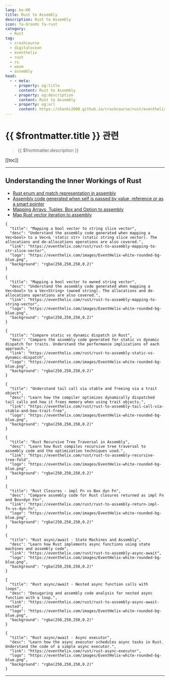 ```yaml
---
lang: ko-KR
title: Rust to Assembly
description: Rust to Assembly
icon: fa-brands fa-rust
category: 
  - Rust
tag: 
  - crashcourse
  - digitalocean
  - eventhelix
  - rust
  - rs
  - wasm
  - assembly
head:
  - - meta:
    - property: og:title
      content: Rust to Assembly
    - property: og:description
      content: Rust to Assembly
    - property: og:url
      content: https://chanhi2000.github.io/crashcourse/rust/eventhelix-rust-toassembly/
---
```


# {{ $frontmatter.title }} 관련

> {{ $frontmatter.description }}

[[toc]]

---

## Understanding the Inner Workings of Rust

- [Rust enum and match representation in assembly](rust-enum-and-match-representation-in-assembly.md)
- [Assembly code generated when self is passed by value, reference or as a smart pointer](assembly-code-generated-when-self-is-passed-by-value-reference-or-as-a-smart-pointer.md)
- [Mapping Arrays, Tuples, Box and Option to assembly](mapping-arrays-tuples-box-and-option-to-assembly.md)
- [Map Rust vector iteration to assembly](rust-to-assembly-vector-iteration.md)

```component VPCard
{
  "title": "Mapping a bool vector to string slice vector",
  "desc": "Understand the assembly code generated when mapping a Vec<bool> to a Vec<& 'static str> (static string slice vector). The allocations and de-allocations operations are also covered.",
  "link": "https://eventhelix.com/rust/rust-to-assembly-mapping-to-str-slice-vector",
  "logo": "https://eventhelix.com/images/EventHelix-white-rounded-bg-blue.png",
  "background": "rgba(250,250,250,0.2)"
}
```

```component VPCard
{
  "title": "Mapping a bool vector to owned string vector",
  "desc": "Understand the assembly code generated when mapping a Vec<bool> to a Vec<String> (owned string). The allocations and de-allocations operations are also covered.",
  "link": "https://eventhelix.com/rust/rust-to-assembly-mapping-to-string-vector",
  "logo": "https://eventhelix.com/images/EventHelix-white-rounded-bg-blue.png",
  "background": "rgba(250,250,250,0.2)"
}
```

```component VPCard
{
  "title": "Compare static vs dynamic dispatch in Rust",
  "desc": "Compare the assembly code generated for static vs dynamic dispatch for traits. Understand the performance implications of each approach.",
  "link": "https://eventhelix.com/rust/rust-to-assembly-static-vs-dynamic-dispatch",
  "logo": "https://eventhelix.com/images/EventHelix-white-rounded-bg-blue.png",
  "background": "rgba(250,250,250,0.2)"
}
```

```component VPCard
{
  "title": "Understand tail call via vtable and freeing via a trait object",
  "desc": "Learn how the compiler optimizes dynamically dispatched tail calls and how it frees memory when using trait objects.",
  "link": "https://eventhelix.com/rust/rust-to-assembly-tail-call-via-vtable-and-box-trait-free",
  "logo": "https://eventhelix.com/images/EventHelix-white-rounded-bg-blue.png",
  "background": "rgba(250,250,250,0.2)"
}
```

```component VPCard
{
  "title": "Rust Recursive Tree Traversal in Assembly",
  "desc": "Learn how Rust compiles recursive tree traversal to assembly code and the optimization techniques used.",
  "link": "https://eventhelix.com/rust/rust-to-assembly-recursive-tree-fold",
  "logo": "https://eventhelix.com/images/EventHelix-white-rounded-bg-blue.png",
  "background": "rgba(250,250,250,0.2)"
}
```

```component VPCard
{
  "title": "Rust Closures - impl Fn vs Box dyn Fn",
  "desc": "Compare assembly code for Rust closures returned as impl Fn and Box<dyn Fn>",
  "link": "https://eventhelix.com/rust/rust-to-assembly-return-impl-fn-vs-dyn-fn",
  "logo": "https://eventhelix.com/images/EventHelix-white-rounded-bg-blue.png",
  "background": "rgba(250,250,250,0.2)"
}
```

```component VPCard
{
  "title": "Rust async/await - State Machines and Assembly",
  "desc": "Learn how Rust implements async functions using state machines and assembly code",
  "link": "https://eventhelix.com/rust/rust-to-assembly-async-await",
  "logo": "https://eventhelix.com/images/EventHelix-white-rounded-bg-blue.png",
  "background": "rgba(250,250,250,0.2)"
}
```

```component VPCard
{
  "title": "Rust async/await - Nested async function calls with loops",
  "desc": "Desugaring and assembly code analysis for nested async function with a loop.",
  "link": "https://eventhelix.com/rust/rust-to-assembly-async-await-nested",
  "logo": "https://eventhelix.com/images/EventHelix-white-rounded-bg-blue.png",
  "background": "rgba(250,250,250,0.2)"
}
```

```component VPCard
{
  "title": "Rust async/await - Async executor",
  "desc": "Learn how the async executor schedules async tasks in Rust. Understand the code of a simple async executor.",
  "link": "https://eventhelix.com/rust/rust-async-executor",
  "logo": "https://eventhelix.com/images/EventHelix-white-rounded-bg-blue.png",
  "background": "rgba(250,250,250,0.2)"
}
```

---

<TagLinks />